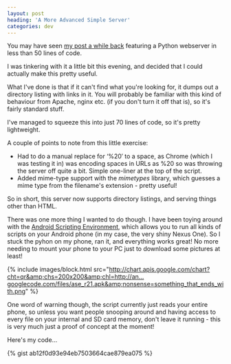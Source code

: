 ```yaml
---
layout: post
heading: 'A More Advanced Simple Server'
categories: dev
---
```


You may have seen [my post a while back](/on-engineering/dev/a-webserver-in-50-lines-of-code/) featuring a Python webserver in less than 50 lines of code.

I was tinkering with it a little bit this evening, and decided that I could actually make this pretty useful.

What I've done is that if it can't find what you're looking for, it dumps out a directory listing with links in it. You will probably be familiar with this kind of behaviour from Apache, nginx etc. (if you don't turn it off that is), so it's fairly standard stuff.

I've managed to squeeze this into just 70 lines of code, so it's pretty lightweight.

A couple of points to note from this little exercise:

* Had to do a manual replace for ‘%20′ to a space, as Chrome (which I was testing it in) was encoding spaces in URLs as %20 so was throwing the server off quite a bit. Simple one-liner at the top of the script.
* Added mime-type support with the *mimetypes* library, which guesses a mime type from the filename's extension - pretty useful!

So in short, this server now supports directory listings, and serving things other than HTML.

There was one more thing I wanted to do though. I have been toying around with the [Android Scripting Environment](http://code.google.com/p/android-scripting/), which allows you to run all kinds of scripts on your Android phone (in my case, the very shiny Nexus One). So I stuck the pyhon on my phone, ran it, and everything works great! No more needing to mount your phone to your PC just to download some pictures at least!

{% include images/block.html src="http://chart.apis.google.com/chart?cht=qr&amp;chs=200x200&amp;chl=http://an…googlecode.com/files/ase_r21.apk&amp;nonsense=something_that_ends_with.png" %}

One word of warning though, the script currently just reads your entire phone, so unless you want people snooping around and having access to every file on your internal and SD card memory, don't leave it running - this is very much just a proof of concept at the moment!

Here's my code... 

{% gist ab12f0d93e94eb7503664cae879ea075 %}